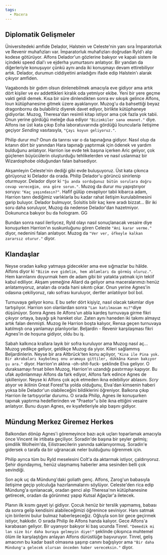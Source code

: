 ```yaml
---  
tags:  
  - Macera  
---  
```

  
## Diplomatik Gelişmeler  
  
Üniversitedeki amfide Delador, Halstein ve Celeste'nin yanı sıra İmparatorluk ve Revenir muhafızları var. İmparatorluk muhafızları doğrudan Ryld'ı alıp kodese götürüyor. Alfons Delador'un gözlerine bakıyor ve kapalı sistem ile içindeki speed dial'ı ve ejderha yumurtasını anlatıyor. Bir yandan da diğerleriyle konuşuyor çünkü aynı anda iki konuşmayı devam ettirebiliyor artık. Delador, durumun ciddiyetini anladığını ifade edip Halstein'ı alarak çıkıyor amfiden.  
  
Vagabonds bir gıdım olsun dinlenebilmek amacıyla eve gidiyor ama artık dört kişiler ve ev addettikleri kiralık oda yetmiyor ekibe. Yeni bir yere geçme vakti geldi demek. Kısa bir süre dinlendikten sonra ev sıkışık gelince Alfons, Ioun kütüphanesine gitmek üzere ayaklanıyor. Muzog'u da bahsettiği beyaz dragonbornu da bulabiliriz diyerek davet ediyor, birlikte kütüphaneye gidiyorlar. Muzog, Theresa'dan resimli kitap istiyor ama çok fazla yok tabii. Onun yerine gördüğü meleğe dua ediyor `"Bizimkiler sana emanet."` diye. Alfons ise üst kata çıkıp Eoha laboratuvarında gördüğü Iouncularla iletişime geçiyor *Sending* vasıtasıyla, `"Çayı koyun geliyoruz."`.  
  
Philip durur mu? Onun da tanrısı var o da tapınağına gidiyor. Nasıl olup da kıtanın dört bir yanından Hara tapınağı yaptırmak için ödenek ve yardım bulduğunu anlatıyor. Harrion ise evde tek başına içerken Aric geliyor, çok güçlenen büyücülerin oluşturduğu tehlikelerden ve nasıl uslanmaz bir Wizardophobe olduğundan falan bahsediyor.  
  
Akşamleyin Celeste'nin dediği gibi evde buluşuyoruz. Üst kata çıkınca görüyoruz ki Delador da orada. Philip Delador'u görüncü sinirlenip oturmuyor. Delador diyor ki `"Şu anda sorduğunuz bütün sorulara doğru cevap vereceğim, ona göre sorun."`. Muzog da durur mu yapıştırıyor soruyu: `"Kaç yaşındasın?"`. Hafif gülüp cevaplıyor tabii kibarca adam, Harrion tanrı dediğimiz varlıklarla bu kadar rahat iletişim kurulabilmesini garip buluyor. Delador bulmuyor, Solsitis bilir kaç kere aradı bizzat... Bir iki soru daha soruluyor, Muzog da nedense Delador'dan hazetmiyor. Dokununca bakıyor bu da hologram. GG  
  
Bundan sonra nasıl ilerliycez, Ryld olayı nasıl sonuçlanacak vesaire diye konuşurken Harrion'ın suskunluğunu gören Celeste `"Ani karar verme."` diyor, nedenini falan anlatıyor. Muzog da `"Ver ver, öfkeyle kalkan zararsız oturur."` diyor.  
  
## Klandaşlar  
  
Neyse oradan kalkıp yatmaya gidecekler ama eve sığmazlar bu hâlde. Alfons diyor ki `"Bizim eve gidelim, hem ablamları da görmüş oluruz."`. Hem karınlarını doyurmak hem de adam gibi bir yatakta yatmak için teklif kabul ediliyor. Akşam yemeğine Allard da geliyor ama maceralarımızı henüz anlatamıyoruz, anaları da orada hani sıkıntı çıkar. Onun yerine Agnes'in odasına çekiliyoruz, rakı sofrası kuruluyor, dertler anlatılıyor bol bol.  
  
Turnuvaya geliyor konu. E bu sefer dört kişiyiz, nasıl olacak takımlar diye tartışılıyor. Harrion son olanlardan sonra `"Lan katılmasam mı?"`diye düşünüyor. Sonra Agnes ile Alfons'un abla kardeş turnuvaya girme fikri çıkıyor ortaya, bayağı şık hareket olur. Zaten aynı haneden iki takımı almayız artık falan denmişti. Muzog ile Harrion boşta kalıyor, Rensa geçen turnuvaya katılmıştı ona yanlamayı planlıyorlar. Beljardin - Revenir karşılaşması fikri Agnes'in de hoşuna gidiyor, oldu bu iş.  
  
Sabah kalkınca krallara layık bir sofra kuruluyor ama Muzog nasıl aç... Muzog yedikçe geliyor, geldikçe Muzog da yiyor. Kileri sağlammış Beljardinlerin. Neyse bir ara Altbrück'ten konu açılıyor, `"Kina ile Pina yok. Bir akrabaları kaybolmuş onu aramaya gittiler, dükkâna Kanon bakıyor şu ara."` diyor. Harrion'ın aklına -oh-shit-fuck- şeklinde Elva geliyor. O duraksamayı fırsat bilen Muzog, Harrion'ın uzandığı pastırmayı kapıyor. Bu ufak aydınlanmayı Alfons da fark ediyor, Alfons fark edince Agnes de işkilleniyor. Neyse ki Alfons çok açık etmeden ikna edebiliyor ablasını. *Scry* atıyor ve ikilinin Great Forest'ta yolda olduğunu, Elva'dan kimsenin haberi yoksa bile Delador'un olabileceğini bildiklerini öğreniyor. Balkona çıkıp Harrion ile tartışıyorlar durumu. O sırada Philip, Agnes ile konuşurken tapınak yaptırma hedeflerinden ve "Praetor"u bile ikna ettiğini vesaire anlatıyor. Bunu duyan Agnes, ev kıyafetleriyle alıp başını gidiyor.  
  
## Mündung Merkez Giremez Herkes  
  
Balkondan dönüp Agnes'i göremeyince bazı açık uçları toparlamak amacıyla önce Vincent ile irtibata geçiliyor. Soradin'de başına bir şeyler gelmiş; şimdilik Wolheim'da, Eilistraecilerin yanında saklanıyormuş. Soradin'e gidersek o tarafa da bir uğranacak neler bulduğunu öğrenmek için.  
  
Philip ayrıca tüm bu Ryld meselesini Colt'a da aktarmak istiyor, çaldırıyoruz. Şehir dışındaymış, henüz ulaşmamış haberler ama sesinden belli çok sevindiği.  
  
Son açık uç da Mündung'daki goliath genç. Alfons, Zarog'un babasıyla iletişime geçip yolculuğa hazırlanmalarını söylüyor. Celeste'den rica edip Mündung'a ışınlanacak, oradan genci alıp Theresa'nın kütüphanesine getirecek, oradan da görünmez yapıp Kutsal Ağaçlar'a iletecek.  
  
Planın ilk kısmı gayet iyi gidiyor. Çocuk henüz bir terslik yapmamış, babası da sonra gelip kendisini alabileceğimizi öğrenince seviniyor. Hanı satmak için birilerini bulur bulmaz haberleşeceğiz. Oğluyla son bir gece geçirmek istiyor, hakkıdır. O sırada Philip ile Alfons handa kalıyor. Gece Alfons'a karabasan geliyor. Bir uyanıyor bakıyor ki baş ucunda Tinrel. `"Demedik mi lan size bir daha buraya gelmeyin diye!"` şeklinde çıkışınca muhtemel ölüm ile karşılaştığını anlayan Alfons dürüstlüğe başvuruyor. Tinrel, geliş amacının bu kadar basit olmasına şaşırıp canını bağışlıyor ama `"Bir daha Mündung'a gelecek olursan önceden haber vereceksin."` diyor.
